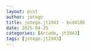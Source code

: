 ```yaml
---
layout: post
author: jotego
title: jotego.jt1943 - bcd4106
date: 2025-04-25
categories: [Arcade, jt1943]
tags: [jotego.jt1943]
---
```


